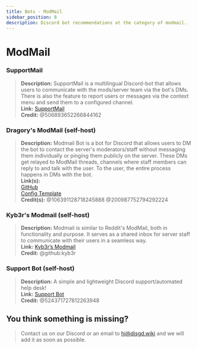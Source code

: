 ```yaml
---
title: Bots - ModMail
sidebar_position: 8
description: Discord bot recommendations at the category of modmail.
---
```


# ModMail

### SupportMail

> **Description:** SupportMail is a multilingual Discord-bot that allows users to communicate with the mods/server team
> via the bot's DMs. There is also the feature to report users or messages via the context menu and send them to a
> configured channel.   <br/>
**Link:** [SupportMail](https://supportmail.dev/)   <br/>
**Credit:** @506893652266844162

### Dragory's ModMail (self-host)

> **Description:** Modmail Bot is a bot for Discord that allows users to DM the bot to contact the server's
> moderators/staff without messaging them individually or pinging them publicly on the server. These DMs get relayed to
> ModMail threads, channels where staff members can reply to and talk with the user. To the user, the entire process
> happens in DMs with the bot.   <br/>
**Link(s):**   <br/>
[GitHub](https://github.com/Dragory/modmailbot)   <br/>
[Config Template](https://docs.google.com/spreadsheets/d/1YGsc0fTAgCXnV4zksDg4iUBsx_7alAYZZt6ojq3Rc10/edit#gid=0)   <br/>
**Credit(s):**  @106391128718245888 @200987752794292224

### Kyb3r's Modmail (self-host)

> **Description:** Modmail is similar to Reddit's ModMail, both in functionality and purpose. It serves as a shared
> inbox for server staff to communicate with their users in a seamless way.   <br/>
**Link:** [Kyb3r’s Modmail](https://github.com/kyb3r/modmail)   <br/>
**Credit:** @github:kyb3r

### Support Bot (self-host)

> **Description:** A simple and lightweight Discord support/automated help desk!   <br/>
**Link:** [Support Bot](https://github.com/Gideon-foxo/support-bot)   <br/>
**Credit:** @524371727812263948

## You think something is missing?

> Contact us on our Discord or an email to hi@disgd.wiki and we will add it as soon as possible.

